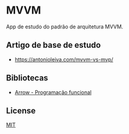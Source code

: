# MVVM

App de estudo do padrão de arquitetura MVVM.

## Artigo de base de estudo

- https://antonioleiva.com/mvvm-vs-mvp/

## Bibliotecas

- [Arrow - Programação funcional](https://arrow-kt.io/ )

## License
[MIT](https://choosealicense.com/licenses/mit/)